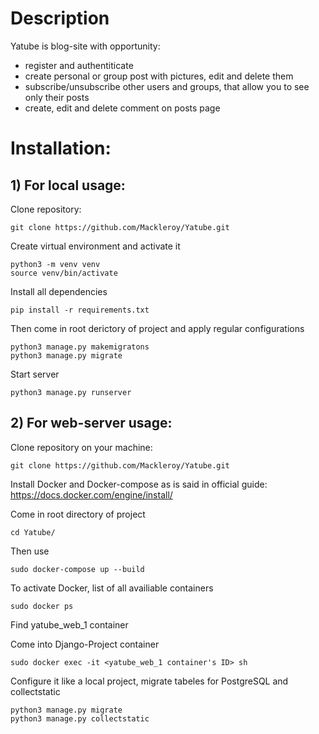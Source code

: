 # Description
Yatube is blog-site with opportunity: 
  * register and authentiticate
  * create personal or group post with pictures, edit and delete them 
  * subscribe/unsubscribe other users and groups, that allow you to see only their posts
  * create, edit and delete comment on posts page

# Installation:
## 1) For local usage:
Clone repository:
```
git clone https://github.com/Mackleroy/Yatube.git
```
Create virtual environment and activate it
```
python3 -m venv venv
source venv/bin/activate
```
Install all dependencies 
```
pip install -r requirements.txt
```
Then come in root derictory of project and apply regular configurations
```
python3 manage.py makemigratons
python3 manage.py migrate
```
Start server
```
python3 manage.py runserver
```

## 2) For web-server usage:
Clone repository on your machine:
```
git clone https://github.com/Mackleroy/Yatube.git
```
Install Docker and Docker-compose as is said in official guide: https://docs.docker.com/engine/install/

Come in root directory of project
```
cd Yatube/
```
Then use
```
sudo docker-compose up --build
```
To activate Docker, list of all availiable containers 
```
sudo docker ps
```
Find yatube_web_1 container

Come into Django-Project container 
```
sudo docker exec -it <yatube_web_1 container's ID> sh
```
Configure it like a local project, migrate tabeles for PostgreSQL and collectstatic
```
python3 manage.py migrate
python3 manage.py collectstatic
```
